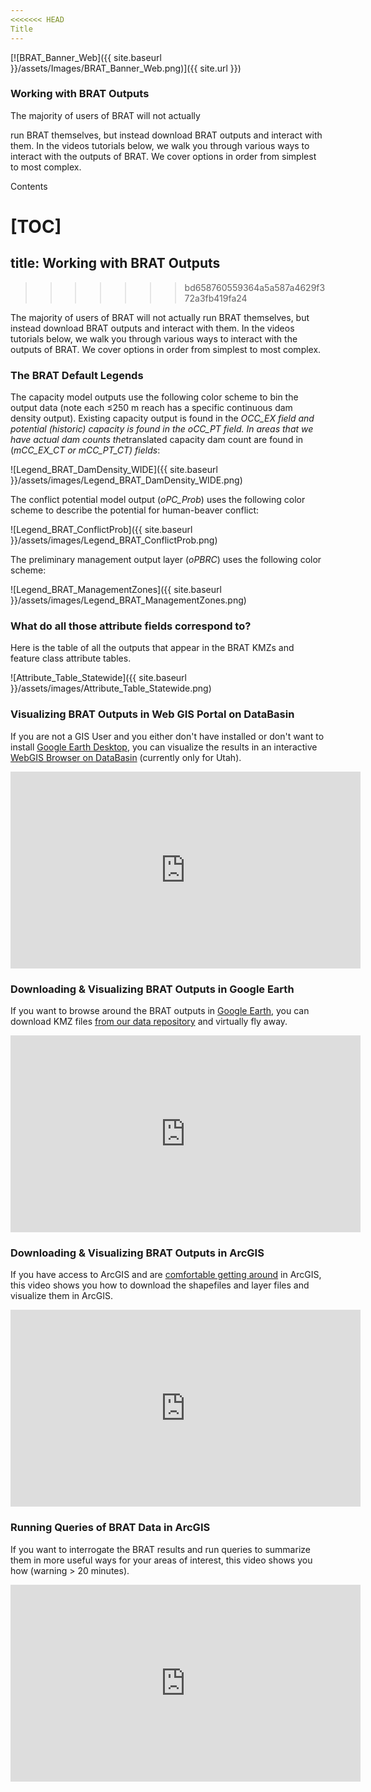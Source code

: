 ```yaml
---
<<<<<<< HEAD
Title
---
```


[![BRAT_Banner_Web]({{ site.baseurl }}/assets/Images/BRAT_Banner_Web.png)]({{ site.url }})

### Working with BRAT Outputs



The majority of users of BRAT will not actually 

run BRAT themselves, but instead download BRAT outputs and interact with them. In the videos tutorials below, we walk you through various ways to interact with the outputs of BRAT. We cover options in order from simplest to most complex. 

Contents

[TOC]
=======
title: Working with BRAT Outputs
---
>>>>>>> bd658760559364a5a587a4629f372a3fb419fa24

The majority of users of BRAT will not actually run BRAT themselves, but instead download BRAT outputs and interact with them. In the videos tutorials below, we walk you through various ways to interact with the outputs of BRAT. We cover options in order from simplest to most complex. 

### The BRAT Default Legends

The capacity model outputs use the following color scheme to bin the output data (note each ≤250 m reach has a specific continuous dam density output). Existing capacity output is found in the *OCC_EX field and potential (historic) capacity is found in the* *oCC_PT field. In areas that we have actual dam counts the*translated capacity dam count are found in (*mCC_EX_CT or mCC_PT_CT) fields*: 

![Legend_BRAT_DamDensity_WIDE]({{ site.baseurl }}/assets/images/Legend_BRAT_DamDensity_WIDE.png)



The conflict potential model output (*oPC_Prob*) uses the following color scheme to describe the potential for human-beaver conflict:



![Legend_BRAT_ConflictProb]({{ site.baseurl }}/assets/images/Legend_BRAT_ConflictProb.png)



The preliminary management output layer (*oPBRC*) uses the following color scheme:



![Legend_BRAT_ManagementZones]({{ site.baseurl }}/assets/images/Legend_BRAT_ManagementZones.png)



### What do all those attribute fields correspond to?

Here is the table of all the outputs that appear in the BRAT KMZs and feature class attribute tables.

![Attribute_Table_Statewide]({{ site.baseurl }}/assets/images/Attribute_Table_Statewide.png)



### Visualizing BRAT Outputs in Web GIS Portal on DataBasin

If you are not a GIS User and you either don't have installed or don't want to install [Google Earth Desktop](https://www.google.com/earth/), you can visualize the results in an interactive [WebGIS Browser on DataBasin](http://databasin.org/datasets/1420ffb7e9674753a5fb626e2b830c1f) (currently only for Utah). 



<iframe width="560" height="315" src="https://www.youtube.com/embed/YCb1Gq3DORI" frameborder="0" allowfullscreen></iframe>



### Downloading & Visualizing BRAT Outputs in Google Earth

If you want to browse around the BRAT outputs in [Google Earth](https://www.google.com/earth/), you can download KMZ files [from our data repository](http://brat.joewheaton.org/brat-data) and virtually fly away.



<iframe width="560" height="315" src="https://www.youtube.com/embed/gl8hn9xfeHg" frameborder="0" allowfullscreen></iframe>



### Downloading & Visualizing BRAT Outputs in ArcGIS

If you have access to ArcGIS and are [comfortable getting around](http://gis.joewheaton.org/) in ArcGIS, this video shows you how to download the shapefiles and layer files and visualize them in ArcGIS.



<iframe width="560" height="315" src="https://www.youtube.com/embed/6sZ6Y5tGPso" frameborder="0" allowfullscreen></iframe>



### Running Queries of BRAT Data in ArcGIS

If you want to interrogate the BRAT results and run queries to summarize them in more useful ways for your areas of interest, this video shows you how (warning > 20 minutes). 



<iframe width="560" height="315" src="https://www.youtube.com/embed/rLsnBZ6YcU0" frameborder="0" allowfullscreen></iframe>



